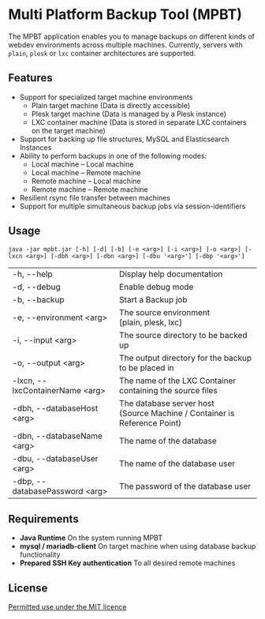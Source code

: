 # Multi Platform Backup Tool (MPBT)

The MPBT application enables you to manage backups on different kinds of webdev environments across multiple machines. Currently, servers with `plain`, `plesk` or `lxc` container architectures are supported.

## Features

- Support for specialized target machine environments
  - Plain target machine (Data is directly accessible) 
  - Plesk target machine (Data is managed by a Plesk instance) 
  - LXC container machine (Data is stored in separate LXC containers on the target machine) 
- Support for backing up file structures, MySQL and Elasticsearch Instances
- Ability to perform backups in one of the following modes:
  - Local machine – Local machine
  - Local machine – Remote machine
  - Remote machine – Local machine
  - Remote machine – Remote machine
- Resilient rsync file transfer between machines
- Support for multiple simultaneous backup jobs via session-identifiers

## Usage

`java -jar mpbt.jar [-h] [-d] [-b] [-e <arg>] [-i <arg>] [-o <arg>] [-lxcn <arg>] [-dbh <arg>] [-dbn <arg>] [-dbu '<arg>'] [-dbp '<arg>']`

<table>
    <tr>
        <td>-h, --help</td>
        <td>Display help documentation</td>
    </tr>
    <tr>
        <td>-d, --debug</td>
        <td>Enable debug mode</td>
    </tr>
    <tr>
        <td>-b, --backup</td>
        <td>Start a Backup job</td>
    </tr>
    <tr>
        <td>-e, --environment &lt;arg&gt;</td>
        <td>The source environment<br>[plain, plesk, lxc]</td>
    </tr>
    <tr>
        <td>-i, --input &lt;arg&gt;</td>
        <td>The source directory to be backed up</td>
    </tr>
    <tr>
        <td>-o, --output &lt;arg&gt;</td>
        <td>The output directory for the backup to be placed in</td>
    </tr>
    <tr>
        <td>-lxcn, --lxcContainerName &lt;arg&gt;</td>
        <td>The name of the LXC Container containing the source files</td>
    </tr>
    <tr>
        <td>-dbh, --databaseHost &lt;arg&gt;</td>
        <td>The database server host<br>(Source Machine / Container is Reference Point)</td>
    </tr>
    <tr>
        <td>-dbn, --databaseName &lt;arg&gt;</td>
        <td>The name of the database</td>
    </tr>
    <tr>
        <td>-dbu, --databaseUser &lt;arg&gt;</td>
        <td>The name of the database user</td>
    </tr>
    <tr>
        <td>-dbp, --databasePassword &lt;arg&gt;</td>
        <td>The password of the database user</td>
    </tr>
</table>

## Requirements

- **Java Runtime** On the system running MPBT
- **mysql / mariadb-client** On target machine when using database backup functionality
- **Prepared SSH Key authentication** To all desired remote machines

## License

[Permitted use under the MIT licence](https://choosealicense.com/licenses/mit/)